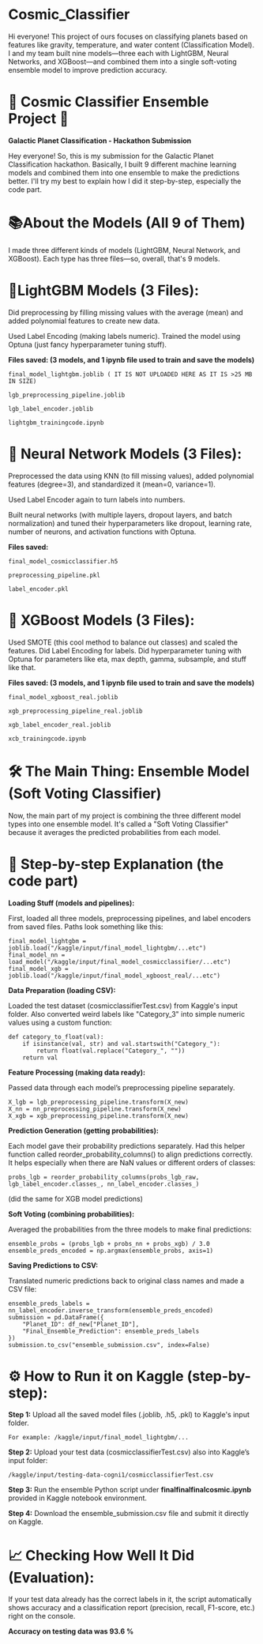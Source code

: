 # **Cosmic_Classifier**
Hi everyone! This project of ours focuses on classifying planets based on features like gravity, temperature, and water content (Classification Model). I and my team built nine models—three each with LightGBM, Neural Networks, and XGBoost—and combined them into a single soft-voting ensemble model to improve prediction accuracy.

# 🚀 **Cosmic Classifier Ensemble Project** 🚀
**Galactic Planet Classification - Hackathon Submission**

Hey everyone! So, this is my submission for the Galactic Planet Classification hackathon. Basically, I built 9 different machine learning models and combined them into one ensemble to make the predictions better. I'll try my best to explain how I did it step-by-step, especially the code part.

# 📚**About the Models (All 9 of Them)**

I made three different kinds of models (LightGBM, Neural Network, and XGBoost). Each type has three files—so, overall, that's 9 models.

# 🔦**LightGBM Models (3 Files):**

Did preprocessing by filling missing values with the average (mean) and added polynomial features to create new data.

Used Label Encoding (making labels numeric).
Trained the model using Optuna (just fancy hyperparameter tuning stuff).

**Files saved: (3 models, and 1 ipynb file used to train and save the models)**
```
final_model_lightgbm.joblib ( IT IS NOT UPLOADED HERE AS IT IS >25 MB IN SIZE)

lgb_preprocessing_pipeline.joblib

lgb_label_encoder.joblib

lightgbm_trainingcode.ipynb
```

# 🧠 **Neural Network Models (3 Files):**

Preprocessed the data using KNN (to fill missing values), added polynomial features (degree=3), and standardized it (mean=0, variance=1).

Used Label Encoder again to turn labels into numbers.

Built neural networks (with multiple layers, dropout layers, and batch normalization) and tuned their hyperparameters like dropout, learning rate, number of neurons, and activation functions with Optuna.

**Files saved:**
```
final_model_cosmicclassifier.h5

preprocessing_pipeline.pkl

label_encoder.pkl
```

# 🌳 **XGBoost Models (3 Files):**
Used SMOTE (this cool method to balance out classes) and scaled the features.
Did Label Encoding for labels.
Did hyperparameter tuning with Optuna for parameters like eta, max depth, gamma, subsample, and stuff like that.

**Files saved: (3 models, and 1 ipynb file used to train and save the models)**
```
final_model_xgboost_real.joblib

xgb_preprocessing_pipeline_real.joblib

xgb_label_encoder_real.joblib

xcb_trainingcode.ipynb
```

# **🛠️ The Main Thing: Ensemble Model (Soft Voting Classifier)**
Now, the main part of my project is combining the three different model types into one ensemble model. It's called a "Soft Voting Classifier" because it averages the predicted probabilities from each model.

# 🧐 **Step-by-step Explanation (the code part)**

**Loading Stuff (models and pipelines):**

First, loaded all three models, preprocessing pipelines, and label encoders from saved files.
Paths look something like this:
```
final_model_lightgbm = joblib.load("/kaggle/input/final_model_lightgbm/...etc")
final_model_nn = load_model("/kaggle/input/final_model_cosmicclassifier/...etc")
final_model_xgb = joblib.load("/kaggle/input/final_model_xgboost_real/...etc")
```
**Data Preparation (loading CSV):**

Loaded the test dataset (cosmicclassifierTest.csv) from Kaggle's input folder.
Also converted weird labels like "Category_3" into simple numeric values using a custom function:
```
def category_to_float(val):
    if isinstance(val, str) and val.startswith("Category_"):
        return float(val.replace("Category_", ""))
    return val
```
**Feature Processing (making data ready):**

Passed data through each model’s preprocessing pipeline separately.
```
X_lgb = lgb_preprocessing_pipeline.transform(X_new)
X_nn = nn_preprocessing_pipeline.transform(X_new)
X_xgb = xgb_preprocessing_pipeline.transform(X_new)
```

**Prediction Generation (getting probabilities):**

Each model gave their probability predictions separately.
Had this helper function called reorder_probability_columns() to align predictions correctly. It helps especially when there are NaN values or different orders of classes:
```
probs_lgb = reorder_probability_columns(probs_lgb_raw, lgb_label_encoder.classes_, nn_label_encoder.classes_)
```
(did the same for XGB model predictions)

**Soft Voting (combining probabilities):**

Averaged the probabilities from the three models to make final predictions:
```
ensemble_probs = (probs_lgb + probs_nn + probs_xgb) / 3.0
ensemble_preds_encoded = np.argmax(ensemble_probs, axis=1)
```
**Saving Predictions to CSV:**

Translated numeric predictions back to original class names and made a CSV file:

```
ensemble_preds_labels = nn_label_encoder.inverse_transform(ensemble_preds_encoded)
submission = pd.DataFrame({
    "Planet_ID": df_new["Planet_ID"],
    "Final_Ensemble_Prediction": ensemble_preds_labels
})
submission.to_csv("ensemble_submission.csv", index=False)
```
# ⚙️ **How to Run it on Kaggle (step-by-step):**

**Step 1:**
Upload all the saved model files (.joblib, .h5, .pkl) to Kaggle's input folder.
```
For example: /kaggle/input/final_model_lightgbm/...
```

**Step 2:** 
Upload your test data (cosmicclassifierTest.csv) also into Kaggle’s input folder: 
```
/kaggle/input/testing-data-cogni1/cosmicclassifierTest.csv
```

**Step 3:** Run the ensemble Python script under **finalfinalfinalcosmic.ipynb** provided in Kaggle notebook environment.

**Step 4:**
Download the ensemble_submission.csv file and submit it directly on Kaggle.

# 📈 **Checking How Well It Did (Evaluation):**
If your test data already has the correct labels in it, the script automatically shows accuracy and a classification report (precision, recall, F1-score, etc.) right on the console.

**Accuracy on testing data was 93.6 %**
